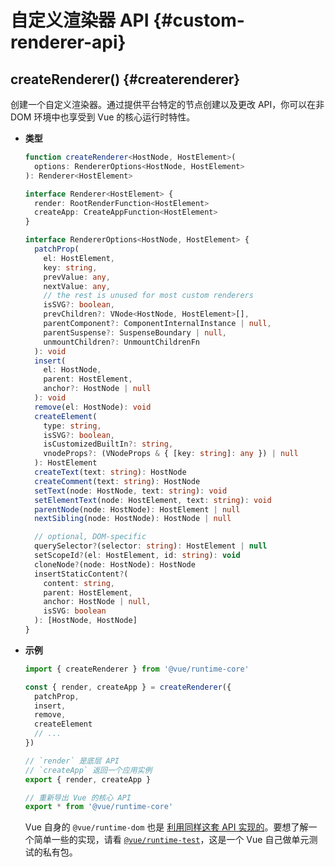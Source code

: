# 自定义渲染器 API {#custom-renderer-api}

## createRenderer() {#createrenderer}

创建一个自定义渲染器。通过提供平台特定的节点创建以及更改 API，你可以在非 DOM 环境中也享受到 Vue 的核心运行时特性。

- **类型**

  ```ts
  function createRenderer<HostNode, HostElement>(
    options: RendererOptions<HostNode, HostElement>
  ): Renderer<HostElement>

  interface Renderer<HostElement> {
    render: RootRenderFunction<HostElement>
    createApp: CreateAppFunction<HostElement>
  }

  interface RendererOptions<HostNode, HostElement> {
    patchProp(
      el: HostElement,
      key: string,
      prevValue: any,
      nextValue: any,
      // the rest is unused for most custom renderers
      isSVG?: boolean,
      prevChildren?: VNode<HostNode, HostElement>[],
      parentComponent?: ComponentInternalInstance | null,
      parentSuspense?: SuspenseBoundary | null,
      unmountChildren?: UnmountChildrenFn
    ): void
    insert(
      el: HostNode,
      parent: HostElement,
      anchor?: HostNode | null
    ): void
    remove(el: HostNode): void
    createElement(
      type: string,
      isSVG?: boolean,
      isCustomizedBuiltIn?: string,
      vnodeProps?: (VNodeProps & { [key: string]: any }) | null
    ): HostElement
    createText(text: string): HostNode
    createComment(text: string): HostNode
    setText(node: HostNode, text: string): void
    setElementText(node: HostElement, text: string): void
    parentNode(node: HostNode): HostElement | null
    nextSibling(node: HostNode): HostNode | null

    // optional, DOM-specific
    querySelector?(selector: string): HostElement | null
    setScopeId?(el: HostElement, id: string): void
    cloneNode?(node: HostNode): HostNode
    insertStaticContent?(
      content: string,
      parent: HostElement,
      anchor: HostNode | null,
      isSVG: boolean
    ): [HostNode, HostNode]
  }
  ```

- **示例**

  ```js
  import { createRenderer } from '@vue/runtime-core'

  const { render, createApp } = createRenderer({
    patchProp,
    insert,
    remove,
    createElement
    // ...
  })

  // `render` 是底层 API
  // `createApp` 返回一个应用实例
  export { render, createApp }

  // 重新导出 Vue 的核心 API
  export * from '@vue/runtime-core'
  ```

  Vue 自身的 `@vue/runtime-dom` 也是 [利用同样这套 API 实现的](https://github.com/vuejs/core/blob/main/packages/runtime-dom/src/index.ts)。要想了解一个简单一些的实现，请看 [`@vue/runtime-test`](https://github.com/vuejs/core/blob/main/packages/runtime-test/src/index.ts)，这是一个 Vue 自己做单元测试的私有包。
